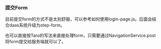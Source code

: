 ### 提交Form

目前提交form的方式不是太别舒服，可以参考如何使用login-page.js。后面会结合daas系统升级为step-form。

也可以直接按Taro的写法来直接处理form，只需要通过NavigationService.post将form提交给服务端就可以了。
